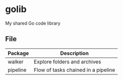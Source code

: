 # golib
My shared Go code library

## File
Package | Description 
--------|------------
walker| Explore folders and archives
pipeline | Flow of tasks chained in a pipeline

